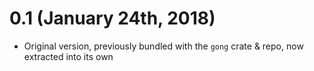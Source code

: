 # 0.1 (January 24th, 2018)

 * Original version, previously bundled with the `gong` crate & repo, now extracted into its own
